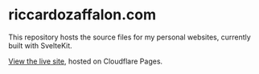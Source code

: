 # riccardozaffalon.com

This repository hosts the source files for my personal websites, currently built with SvelteKit.

[View the live site](https://riccardozaffalon.com), hosted on Cloudflare Pages.
